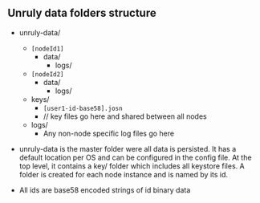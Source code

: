## Unruly data folders structure

- unruly-data/     
    - `[nodeId1]`
	    - data/
	        - logs/
    - `[nodeId2]`
	    - data/
	        - logs/
    - keys/
        - `[user1-id-base58].josn`
	    - // key files go here and shared between all nodes
	- logs/
	    - Any non-node specific log files go here


- unruly-data is the master folder were all data is persisted. It has a default location per OS and can be configured in the config file.
At the top level, it contains a key/ folder which includes all keystore files.
A folder is created for each node instance and is named by its id.

- All ids are base58 encoded strings of id binary data




